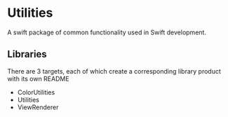 # Utilities

A swift package of common functionality used in Swift development.

## Libraries

There are 3 targets, each of which create a corresponding library product with its own README 

- ColorUtilities
- Utilities
- ViewRenderer

